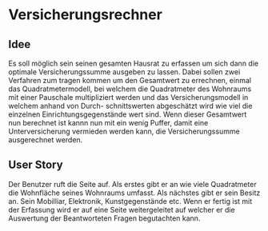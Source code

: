 # Versicherungsrechner

## Idee

Es soll möglich sein seinen gesamten Hausrat zu erfassen um sich dann die optimale Versicherungssumme ausgeben zu lassen.
Dabei sollen zwei Verfahren zum tragen kommen um den Gesamtwert zu errechnen, einmal das Quadratmetermodell, bei welchem die
Quadratmeter des Wohnraums mit einer Pauschale multipliziert werden und das Versicherungsmodell in welchem anhand von Durch-
schnittswerten abgeschätzt wird wie viel die einzelnen Einrichtungsgegenstände wert sind.
Wenn dieser Gesamtwert nun berechnet ist kannn nun mit ein wenig Puffer, damit eine Unterversicherung vermieden werden kann, die Versicherungssumme ausgerechnet werden.

## User Story

Der Benutzer ruft die Seite auf. Als erstes gibt er an wie viele Quadratmeter die Wohnfläche seines Wohnraums umfasst.
Als nächstes gibt er sein Besitz an. Sein Mobilliar, Elektronik, Kunstgegenstände etc. Wenn er fertig ist mit der Erfassung
wird er auf eine Seite weitergeleitet auf welcher er die Auswertung der Beantworteten Fragen begutachten kann.